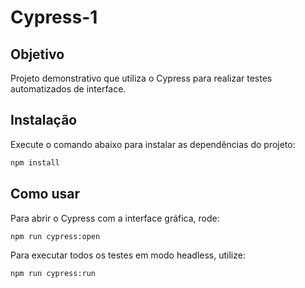 # Cypress-1

## Objetivo

Projeto demonstrativo que utiliza o Cypress para realizar testes automatizados de interface.

## Instalação

Execute o comando abaixo para instalar as dependências do projeto:

```bash
npm install
```

## Como usar

Para abrir o Cypress com a interface gráfica, rode:

```bash
npm run cypress:open
```

Para executar todos os testes em modo headless, utilize:

```bash
npm run cypress:run
```

